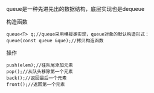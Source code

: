 queue是一种先进先出的数据结构，底层实现也是dequeue

构造函数

    queue<T> q;//queue采用模板类实现，queue对象的默认构造形式：
    queue(const queue &que);//拷贝构造函数

操作

    push(elem);//往队尾添加元素
    pop();//从队头移除第一个元素
    back();//返回最后一个元素
    front();//返回第一个元素